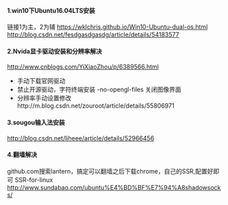 #### 1.win10下Ubuntu16.04LTS安装

链接1为主，2为辅
https://wklchris.github.io/Win10-Ubuntu-dual-os.html
http://blog.csdn.net/fesdgasdgasdg/article/details/54183577

#### 2.Nvida显卡驱动安装和分辨率解决

http://www.cnblogs.com/YiXiaoZhou/p/6389566.html
- 手动下载官网驱动
- 禁止开源驱动，字符终端安装 -no-opengl-files 关闭图像界面
- 分辨率手动设置修改http://m.blog.csdn.net/zouroot/article/details/55806971

#### 3.sougou输入法安装

http://blog.csdn.net/ljheee/article/details/52966456

#### 4.翻墙解决
github.com搜索lantern，搞定可以翻墙之后下载chrome，自己的SSR,配置好即可
SSR-for-linux
http://www.sundabao.com/ubuntu%E4%BD%BF%E7%94%A8shadowsocks/
